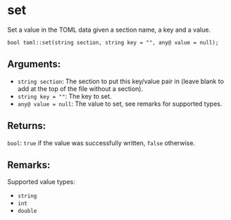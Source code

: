 # set
Set a value in the TOML data given a section name, a key and a value.

`bool toml::set(string section, string key = "", any@ value = null);`

## Arguments:
- `string section`: The section to put this key/value pair in (leave blank to add at the top of the file without a section).
- `string key = ""`: The key to set.
- `any@ value = null`: The value to set, see remarks for supported types.

## Returns:
`bool`: `true` if the value was successfully written, `false` otherwise.

## Remarks:
Supported value types:
- `string`
- `int`
- `double`
